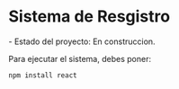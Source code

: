 <h1> Sistema de Resgistro </h1>
- Estado del proyecto: En construccion.

Para ejecutar el sistema, debes poner:

```npm install react```

